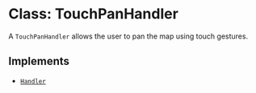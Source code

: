 # Class: TouchPanHandler

A `TouchPanHandler` allows the user to pan the map using touch gestures.

## Implements

- [`Handler`](../interfaces/Handler.md)
